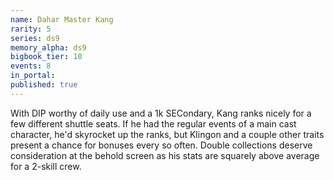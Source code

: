 ```yaml
---
name: Dahar Master Kang
rarity: 5
series: ds9
memory_alpha: ds9
bigbook_tier: 10
events: 8
in_portal:
published: true
---
```


With DIP worthy of daily use and a 1k SECondary, Kang ranks nicely for a few different shuttle seats. If he had the regular events of a main cast character, he'd skyrocket up the ranks, but Klingon and a couple other traits present a chance for bonuses every so often. Double collections deserve consideration at the behold screen as his stats are squarely above average for a 2-skill crew.
